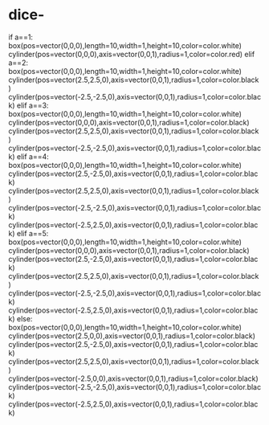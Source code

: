 # dice-
if a==1:
    box(pos=vector(0,0,0),length=10,width=1,height=10,color=color.white)
    cylinder(pos=vector(0,0,0),axis=vector(0,0,1),radius=1,color=color.red)
elif a==2:
    box(pos=vector(0,0,0),length=10,width=1,height=10,color=color.white)
    cylinder(pos=vector(2.5,2.5,0),axis=vector(0,0,1),radius=1,color=color.black)
    cylinder(pos=vector(-2.5,-2.5,0),axis=vector(0,0,1),radius=1,color=color.black)
elif a==3:
    box(pos=vector(0,0,0),length=10,width=1,height=10,color=color.white)
    cylinder(pos=vector(0,0,0),axis=vector(0,0,1),radius=1,color=color.black)
    cylinder(pos=vector(2.5,2.5,0),axis=vector(0,0,1),radius=1,color=color.black)
    cylinder(pos=vector(-2.5,-2.5,0),axis=vector(0,0,1),radius=1,color=color.black)
elif a==4:
    box(pos=vector(0,0,0),length=10,width=1,height=10,color=color.white)
    cylinder(pos=vector(2.5,-2.5,0),axis=vector(0,0,1),radius=1,color=color.black)
    cylinder(pos=vector(2.5,2.5,0),axis=vector(0,0,1),radius=1,color=color.black)
    cylinder(pos=vector(-2.5,-2.5,0),axis=vector(0,0,1),radius=1,color=color.black)
    cylinder(pos=vector(-2.5,2.5,0),axis=vector(0,0,1),radius=1,color=color.black)
elif a==5:
    box(pos=vector(0,0,0),length=10,width=1,height=10,color=color.white)
    cylinder(pos=vector(0,0,0),axis=vector(0,0,1),radius=1,color=color.black)
    cylinder(pos=vector(2.5,-2.5,0),axis=vector(0,0,1),radius=1,color=color.black)
    cylinder(pos=vector(2.5,2.5,0),axis=vector(0,0,1),radius=1,color=color.black)
    cylinder(pos=vector(-2.5,-2.5,0),axis=vector(0,0,1),radius=1,color=color.black)
    cylinder(pos=vector(-2.5,2.5,0),axis=vector(0,0,1),radius=1,color=color.black)
else:
    box(pos=vector(0,0,0),length=10,width=1,height=10,color=color.white)
    cylinder(pos=vector(2.5,0,0),axis=vector(0,0,1),radius=1,color=color.black)
    cylinder(pos=vector(2.5,-2.5,0),axis=vector(0,0,1),radius=1,color=color.black)
    cylinder(pos=vector(2.5,2.5,0),axis=vector(0,0,1),radius=1,color=color.black)
    cylinder(pos=vector(-2.5,0,0),axis=vector(0,0,1),radius=1,color=color.black)
    cylinder(pos=vector(-2.5,-2.5,0),axis=vector(0,0,1),radius=1,color=color.black)
    cylinder(pos=vector(-2.5,2.5,0),axis=vector(0,0,1),radius=1,color=color.black)
